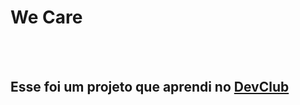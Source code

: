 <h1>We Care</h1>
<br>
<br>
<h2>Esse foi um projeto que aprendi no <a href="https://aulas.devclub.com.br/m/courses">DevClub</a></h2>
